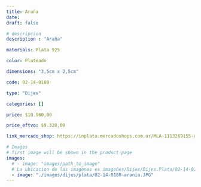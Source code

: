 ```yaml
---
title: Araña
date: 
draft: false

# descripcion
description : "Araña"

materials: Plata 925

color: Plateado

dimensions: "3,5cm x 2,5cm"

code: 02-14-0180

type: "Dijes"

categories: []

price: $10.960,00

price_eftvo: $9.320,00

link_mercado_shop: https://inplata.mercadoshops.com.ar/MLA-1113269155-dije-plata-araña-spider-arácnido-tarántula-_JM

# Images
# first image will be shown in the product page
images:
  # - image: "images/path_to_image"
  # La ubicacion de las imagenes es imagenes/Dijes/Dijes.Plata/02-14-0180-arania
  - image: "./images/dijes/plata/02-14-0180-arania.JPG"
---
```

